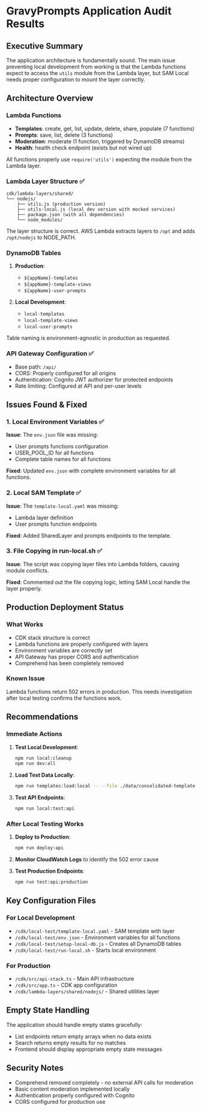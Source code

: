 # GravyPrompts Application Audit Results

## Executive Summary
The application architecture is fundamentally sound. The main issue preventing local development from working is that the Lambda functions expect to access the `utils` module from the Lambda layer, but SAM Local needs proper configuration to mount the layer correctly.

## Architecture Overview

### Lambda Functions
- **Templates**: create, get, list, update, delete, share, populate (7 functions)
- **Prompts**: save, list, delete (3 functions)  
- **Moderation**: moderate (1 function, triggered by DynamoDB streams)
- **Health**: health check endpoint (exists but not wired up)

All functions properly use `require('utils')` expecting the module from the Lambda layer.

### Lambda Layer Structure ✅
```
cdk/lambda-layers/shared/
└── nodejs/
    ├── utils.js (production version)
    ├── utils-local.js (local dev version with mocked services)
    ├── package.json (with all dependencies)
    └── node_modules/
```

The layer structure is correct. AWS Lambda extracts layers to `/opt` and adds `/opt/nodejs` to NODE_PATH.

### DynamoDB Tables
1. **Production**:
   - `${appName}-templates`
   - `${appName}-template-views` 
   - `${appName}-user-prompts`

2. **Local Development**:
   - `local-templates`
   - `local-template-views`
   - `local-user-prompts`

Table naming is environment-agnostic in production as requested.

### API Gateway Configuration ✅
- Base path: `/api/`
- CORS: Properly configured for all origins
- Authentication: Cognito JWT authorizer for protected endpoints
- Rate limiting: Configured at API and per-user levels

## Issues Found & Fixed

### 1. Local Environment Variables ✅
**Issue**: The `env.json` file was missing:
- User prompts functions configuration
- USER_POOL_ID for all functions
- Complete table names for all functions

**Fixed**: Updated `env.json` with complete environment variables for all functions.

### 2. Local SAM Template ✅
**Issue**: The `template-local.yaml` was missing:
- Lambda layer definition
- User prompts function endpoints

**Fixed**: Added SharedLayer and prompts endpoints to the template.

### 3. File Copying in run-local.sh ✅
**Issue**: The script was copying layer files into Lambda folders, causing module conflicts.

**Fixed**: Commented out the file copying logic, letting SAM Local handle the layer properly.

## Production Deployment Status

### What Works
- CDK stack structure is correct
- Lambda functions are properly configured with layers
- Environment variables are correctly set
- API Gateway has proper CORS and authentication
- Comprehend has been completely removed

### Known Issue
Lambda functions return 502 errors in production. This needs investigation after local testing confirms the functions work.

## Recommendations

### Immediate Actions
1. **Test Local Development**:
   ```bash
   npm run local:cleanup
   npm run dev:all
   ```

2. **Load Test Data Locally**:
   ```bash
   npm run templates:load:local -- --file ./data/consolidated-templates.json
   ```

3. **Test API Endpoints**:
   ```bash
   npm run local:test:api
   ```

### After Local Testing Works
1. **Deploy to Production**:
   ```bash
   npm run deploy:api
   ```

2. **Monitor CloudWatch Logs** to identify the 502 error cause

3. **Test Production Endpoints**:
   ```bash
   npm run test:api:production
   ```

## Key Configuration Files

### For Local Development
- `/cdk/local-test/template-local.yaml` - SAM template with layer
- `/cdk/local-test/env.json` - Environment variables for all functions
- `/cdk/local-test/setup-local-db.js` - Creates all DynamoDB tables
- `/cdk/local-test/run-local.sh` - Starts local environment

### For Production  
- `/cdk/src/api-stack.ts` - Main API infrastructure
- `/cdk/src/app.ts` - CDK app configuration
- `/cdk/lambda-layers/shared/nodejs/` - Shared utilities layer

## Empty State Handling
The application should handle empty states gracefully:
- List endpoints return empty arrays when no data exists
- Search returns empty results for no matches
- Frontend should display appropriate empty state messages

## Security Notes
- Comprehend removed completely - no external API calls for moderation
- Basic content moderation implemented locally
- Authentication properly configured with Cognito
- CORS configured for production use